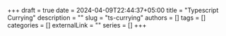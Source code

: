 +++ 
draft = true
date = 2024-04-09T22:44:37+05:00
title = "Typescript Currying"
description = ""
slug = "ts-currying"
authors = []
tags = []
categories = []
externalLink = ""
series = []
+++
